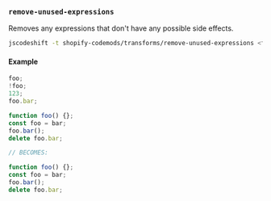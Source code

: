 ### `remove-unused-expressions`

Removes any expressions that don't have any possible side effects.

```sh
jscodeshift -t shopify-codemods/transforms/remove-unused-expressions <file>
```

#### Example

```js
foo;
!foo;
123;
foo.bar;

function foo() {};
const foo = bar;
foo.bar();
delete foo.bar;

// BECOMES:

function foo() {};
const foo = bar;
foo.bar();
delete foo.bar;
```
